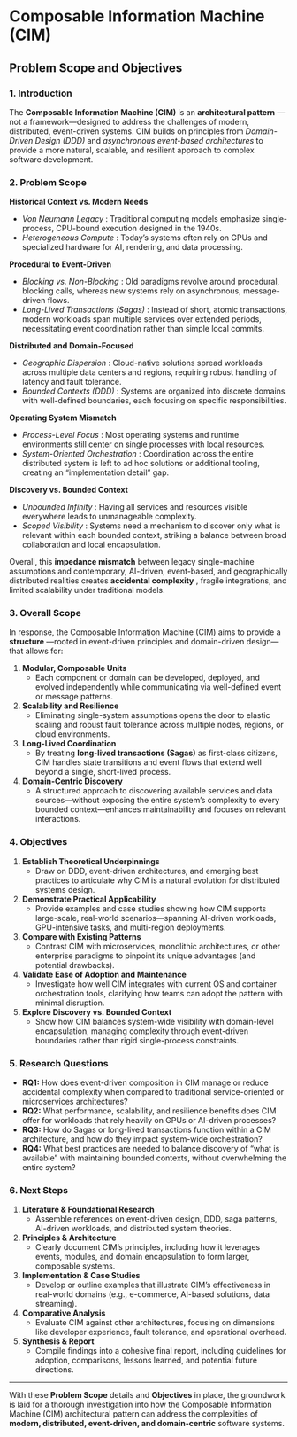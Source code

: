 # Composable Information Machine (CIM)

## Problem Scope and Objectives

### 1. Introduction

The **Composable Information Machine (CIM)** is an  **architectural pattern** —not a framework—designed to address the challenges of modern, distributed, event-driven systems. CIM builds on principles from *Domain-Driven Design (DDD)* and *asynchronous event-based architectures* to provide a more natural, scalable, and resilient approach to complex software development.

### 2. Problem Scope

**Historical Context vs. Modern Needs**

* *Von Neumann Legacy* : Traditional computing models emphasize single-process, CPU-bound execution designed in the 1940s.
* *Heterogeneous Compute* : Today’s systems often rely on GPUs and specialized hardware for AI, rendering, and data processing.

**Procedural to Event-Driven**

* *Blocking vs. Non-Blocking* : Old paradigms revolve around procedural, blocking calls, whereas new systems rely on asynchronous, message-driven flows.
* *Long-Lived Transactions (Sagas)* : Instead of short, atomic transactions, modern workloads span multiple services over extended periods, necessitating event coordination rather than simple local commits.

**Distributed and Domain-Focused**

* *Geographic Dispersion* : Cloud-native solutions spread workloads across multiple data centers and regions, requiring robust handling of latency and fault tolerance.
* *Bounded Contexts (DDD)* : Systems are organized into discrete domains with well-defined boundaries, each focusing on specific responsibilities.

**Operating System Mismatch**

* *Process-Level Focus* : Most operating systems and runtime environments still center on single processes with local resources.
* *System-Oriented Orchestration* : Coordination across the entire distributed system is left to ad hoc solutions or additional tooling, creating an “implementation detail” gap.

**Discovery vs. Bounded Context**

* *Unbounded Infinity* : Having all services and resources visible everywhere leads to unmanageable complexity.
* *Scoped Visibility* : Systems need a mechanism to discover only what is relevant within each bounded context, striking a balance between broad collaboration and local encapsulation.

Overall, this **impedance mismatch** between legacy single-machine assumptions and contemporary, AI-driven, event-based, and geographically distributed realities creates  **accidental complexity** , fragile integrations, and limited scalability under traditional models.

### 3. Overall Scope

In response, the Composable Information Machine (CIM) aims to provide a  **structure** —rooted in event-driven principles and domain-driven design—that allows for:

1. **Modular, Composable Units**
   * Each component or domain can be developed, deployed, and evolved independently while communicating via well-defined event or message patterns.
2. **Scalability and Resilience**
   * Eliminating single-system assumptions opens the door to elastic scaling and robust fault tolerance across multiple nodes, regions, or cloud environments.
3. **Long-Lived Coordination**
   * By treating **long-lived transactions (Sagas)** as first-class citizens, CIM handles state transitions and event flows that extend well beyond a single, short-lived process.
4. **Domain-Centric Discovery**
   * A structured approach to discovering available services and data sources—without exposing the entire system’s complexity to every bounded context—enhances maintainability and focuses on relevant interactions.

### 4. Objectives

1. **Establish Theoretical Underpinnings**
   * Draw on DDD, event-driven architectures, and emerging best practices to articulate why CIM is a natural evolution for distributed systems design.
2. **Demonstrate Practical Applicability**
   * Provide examples and case studies showing how CIM supports large-scale, real-world scenarios—spanning AI-driven workloads, GPU-intensive tasks, and multi-region deployments.
3. **Compare with Existing Patterns**
   * Contrast CIM with microservices, monolithic architectures, or other enterprise paradigms to pinpoint its unique advantages (and potential drawbacks).
4. **Validate Ease of Adoption and Maintenance**
   * Investigate how well CIM integrates with current OS and container orchestration tools, clarifying how teams can adopt the pattern with minimal disruption.
5. **Explore Discovery vs. Bounded Context**
   * Show how CIM balances system-wide visibility with domain-level encapsulation, managing complexity through event-driven boundaries rather than rigid single-process constraints.

### 5. Research Questions

* **RQ1:** How does event-driven composition in CIM manage or reduce accidental complexity when compared to traditional service-oriented or microservices architectures?
* **RQ2:** What performance, scalability, and resilience benefits does CIM offer for workloads that rely heavily on GPUs or AI-driven processes?
* **RQ3:** How do Sagas or long-lived transactions function within a CIM architecture, and how do they impact system-wide orchestration?
* **RQ4:** What best practices are needed to balance discovery of “what is available” with maintaining bounded contexts, without overwhelming the entire system?

### 6. Next Steps

1. **Literature & Foundational Research**
   * Assemble references on event-driven design, DDD, saga patterns, AI-driven workloads, and distributed system theories.
2. **Principles & Architecture**
   * Clearly document CIM’s principles, including how it leverages events, modules, and domain encapsulation to form larger, composable systems.
3. **Implementation & Case Studies**
   * Develop or outline examples that illustrate CIM’s effectiveness in real-world domains (e.g., e-commerce, AI-based solutions, data streaming).
4. **Comparative Analysis**
   * Evaluate CIM against other architectures, focusing on dimensions like developer experience, fault tolerance, and operational overhead.
5. **Synthesis & Report**
   * Compile findings into a cohesive final report, including guidelines for adoption, comparisons, lessons learned, and potential future directions.

---

With these **Problem Scope** details and **Objectives** in place, the groundwork is laid for a thorough investigation into how the Composable Information Machine (CIM) architectural pattern can address the complexities of **modern, distributed, event-driven, and domain-centric** software systems.
